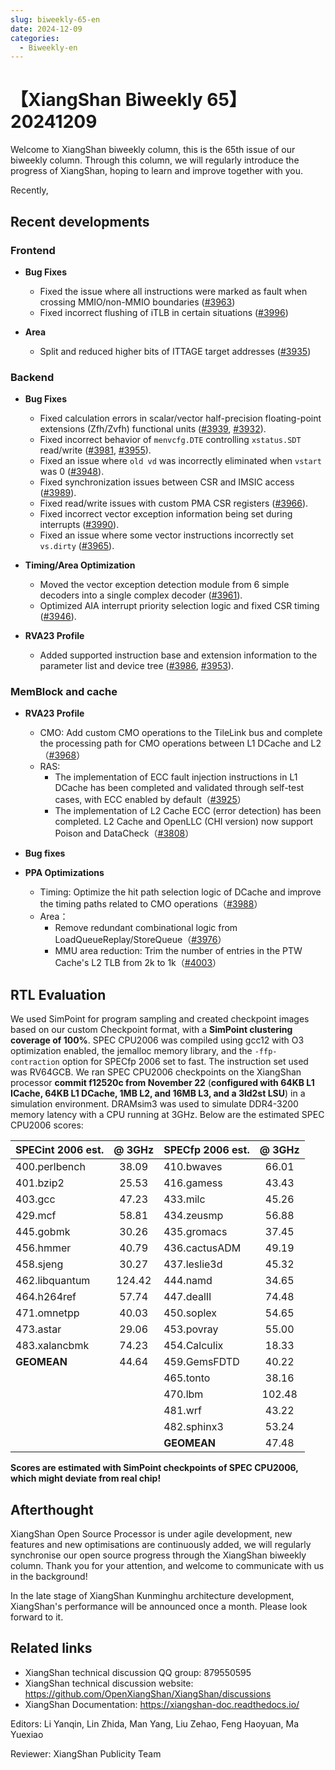 ```yaml
---
slug: biweekly-65-en
date: 2024-12-09
categories:
  - Biweekly-en
---
```


# 【XiangShan Biweekly 65】20241209

Welcome to XiangShan biweekly column, this is the 65th issue of our biweekly column. Through this column, we will regularly introduce the progress of XiangShan, hoping to learn and improve together with you.

Recently,

<!-- more -->
## Recent developments

### Frontend

- **Bug Fixes**
    - Fixed the issue where all instructions were marked as fault when crossing MMIO/non-MMIO boundaries ([#3963](https://github.com/OpenXiangShan/XiangShan/pull/3963))
    - Fixed incorrect flushing of iTLB in certain situations ([#3996](https://github.com/OpenXiangShan/XiangShan/pull/3996))

- **Area**
    - Split and reduced higher bits of ITTAGE target addresses ([#3935](https://github.com/OpenXiangShan/XiangShan/pull/3935))

### Backend

- **Bug Fixes**
    - Fixed calculation errors in scalar/vector half-precision floating-point extensions (Zfh/Zvfh) functional units ([#3939](https://github.com/OpenXiangShan/XiangShan/pull/3939), [#3932](https://github.com/OpenXiangShan/XiangShan/pull/3932)).
    - Fixed incorrect behavior of `menvcfg.DTE` controlling `xstatus.SDT` read/write ([#3981](https://github.com/OpenXiangShan/XiangShan/pull/3981), [#3955](https://github.com/OpenXiangShan/XiangShan/pull/3955)).
    - Fixed an issue where `old vd` was incorrectly eliminated when `vstart` was 0 ([#3948](https://github.com/OpenXiangShan/XiangShan/pull/3948)).
    - Fixed synchronization issues between CSR and IMSIC access ([#3989](https://github.com/OpenXiangShan/XiangShan/pull/3989)).
    - Fixed read/write issues with custom PMA CSR registers ([#3966](https://github.com/OpenXiangShan/XiangShan/pull/3966)).
    - Fixed incorrect vector exception information being set during interrupts ([#3990](https://github.com/OpenXiangShan/XiangShan/pull/3990)).
    - Fixed an issue where some vector instructions incorrectly set `vs.dirty` ([#3965](https://github.com/OpenXiangShan/XiangShan/pull/3965)).

- **Timing/Area Optimization**
    - Moved the vector exception detection module from 6 simple decoders into a single complex decoder ([#3961](https://github.com/OpenXiangShan/XiangShan/pull/3961)).
    - Optimized AIA interrupt priority selection logic and fixed CSR timing ([#3946](https://github.com/OpenXiangShan/XiangShan/pull/3946)).

- **RVA23 Profile**
    - Added supported instruction base and extension information to the parameter list and device tree ([#3986](https://github.com/OpenXiangShan/XiangShan/pull/3986), [#3953](https://github.com/OpenXiangShan/XiangShan/pull/3953)).

### MemBlock and cache

- **RVA23 Profile**
  - CMO: Add custom CMO operations to the TileLink bus and complete the processing path for CMO operations between L1 DCache and L2（[#3968](https://github.com/OpenXiangShan/XiangShan/pull/3968)）
  - RAS: 
    - The implementation of ECC fault injection instructions in L1 DCache has been completed and validated through self-test cases, with ECC enabled by default（[#3925](https://github.com/OpenXiangShan/XiangShan/pull/3925)）
    - The implementation of L2 Cache ECC (error detection) has been completed. L2 Cache and OpenLLC (CHI version) now support Poison and DataCheck（[#3808](https://github.com/OpenXiangShan/XiangShan/pull/3808)）
  

- **Bug fixes**

- **PPA Optimizations**
  - Timing: Optimize the hit path selection logic of DCache and improve the timing paths related to CMO operations（[#3988](https://github.com/OpenXiangShan/XiangShan/pull/3988)）
  - Area：
    - Remove redundant combinational logic from LoadQueueReplay/StoreQueue（[#3976](https://github.com/OpenXiangShan/XiangShan/pull/3976)）
    - MMU area reduction: Trim the number of entries in the PTW Cache's L2 TLB from 2k to 1k（[#4003](https://github.com/OpenXiangShan/XiangShan/pull/4003)）

## RTL Evaluation

We used SimPoint for program sampling and created checkpoint images based on our custom Checkpoint format, with a **SimPoint clustering coverage of 100%**. SPEC CPU2006 was compiled using gcc12 with O3 optimization enabled, the jemalloc memory library, and the `-ffp-contraction` option for SPECfp 2006 set to fast. The instruction set used was RV64GCB. We ran SPEC CPU2006 checkpoints on the XiangShan processor **commit f12520c from November 22** (**configured with 64KB L1 ICache, 64KB L1 DCache, 1MB L2, and 16MB L3, and a 3ld2st LSU**) in a simulation environment. DRAMsim3 was used to simulate DDR4-3200 memory latency with a CPU running at 3GHz. Below are the estimated SPEC CPU2006 scores:

| SPECint 2006 est. | @ 3GHz | SPECfp 2006 est.  | @ 3GHz |
| :---------------- | :----: | :---------------- | :----: |
| 400.perlbench     | 38.09  | 410.bwaves        | 66.01  |
| 401.bzip2         | 25.53  | 416.gamess        | 43.43  |
| 403.gcc           | 47.23  | 433.milc          | 45.26  |
| 429.mcf           | 58.81  | 434.zeusmp        | 56.88  |
| 445.gobmk         | 30.26  | 435.gromacs       | 37.45  |
| 456.hmmer         | 40.79  | 436.cactusADM     | 49.19  |
| 458.sjeng         | 30.27  | 437.leslie3d      | 45.32  |
| 462.libquantum    | 124.42 | 444.namd          | 34.65  |
| 464.h264ref       | 57.74  | 447.dealII        | 74.48  |
| 471.omnetpp       | 40.03  | 450.soplex        | 54.65  |
| 473.astar         | 29.06  | 453.povray        | 55.00  |
| 483.xalancbmk     | 74.23  | 454.Calculix      | 18.33  |
| **GEOMEAN**       | 44.64  | 459.GemsFDTD      | 40.22  |
|                   |        | 465.tonto         | 38.16  |
|                   |        | 470.lbm           | 102.48 |
|                   |        | 481.wrf           | 43.22  |
|                   |        | 482.sphinx3       | 53.24  |
|                   |        | **GEOMEAN**       | 47.48  |

**Scores are estimated with SimPoint checkpoints of SPEC CPU2006, which might deviate from real chip!**

## Afterthought

XiangShan Open Source Processor is under agile development, new features and new optimisations are continuously added, we will regularly synchronise our open source progress through the XiangShan biweekly column. Thank you for your attention, and welcome to communicate with us in the background!

In the late stage of XiangShan Kunminghu architecture development, XiangShan's performance will be announced once a month. Please look forward to it.

## Related links

* XiangShan technical discussion QQ group: 879550595
* XiangShan technical discussion website: https://github.com/OpenXiangShan/XiangShan/discussions
* XiangShan Documentation: https://xiangshan-doc.readthedocs.io/

Editors: Li Yanqin, Lin Zhida, Man Yang, Liu Zehao, Feng Haoyuan, Ma Yuexiao

Reviewer: XiangShan Publicity Team
